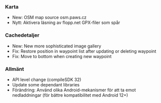 ### Karta
- New: OSM map source osm.paws.cz
- Nytt: Aktivera läsning av flopp.net GPX-filer som spår

### Cachedetaljer
- New: New more sophisticated image gallery
- Fix: Restore position in waypoint list after updating or deleting waypoint
- Fix: Move to bottom when creating new waypoint

### Allmänt
- API level change (compileSDK 32)
- Update some dependant libraries
- Förändring: Använd olika Android-mekanismer för att ta emot nedladdningar (för bättre kompatibilitet med Android 12+)
